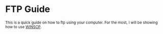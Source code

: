 # FTP Guide
<sub> This is a quick guide on how to ftp using your computer. For the most, I will be showing how to use [WINSCP](https://winscp.net/eng/index.php). </sub>
